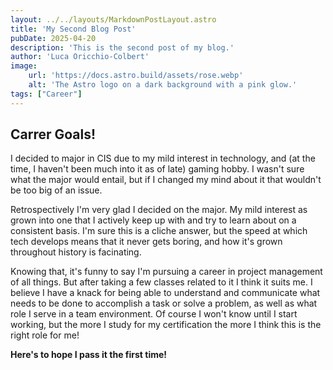 ```yaml
---
layout: ../../layouts/MarkdownPostLayout.astro
title: 'My Second Blog Post'
pubDate: 2025-04-20
description: 'This is the second post of my blog.'
author: 'Luca Oricchio-Colbert'
image:
    url: 'https://docs.astro.build/assets/rose.webp'
    alt: 'The Astro logo on a dark background with a pink glow.'
tags: ["Career"]
---
```

## Carrer Goals!

I decided to major in CIS due to my mild interest in technology, and (at the time, I haven't been much into it as of late) gaming hobby. I wasn't sure what the major would entail, but if I changed my mind about it that wouldn't be too big of an issue.

Retrospectively I'm very glad I decided on the major. My mild interest as grown into one that I actively keep up with and try to learn about on a consistent basis. I'm sure this is a cliche answer, but the speed at which tech develops means that it never gets boring, and how it's grown throughout history is facinating.

Knowing that, it's funny to say I'm pursuing a career in project management of all things. But after taking a few classes related to it I think it suits me. I believe I have a knack for being able to understand and communicate what needs to be done to accomplish a task or solve a problem, as well as what role I serve in a team environment. Of course I won't know until I start working, but the more I study for my certification the more I think this is the right role for me!

**Here's to hope I pass it the first time!**